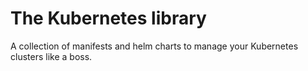 # The Kubernetes library

A collection of manifests and helm charts to manage your Kubernetes clusters like a boss.
